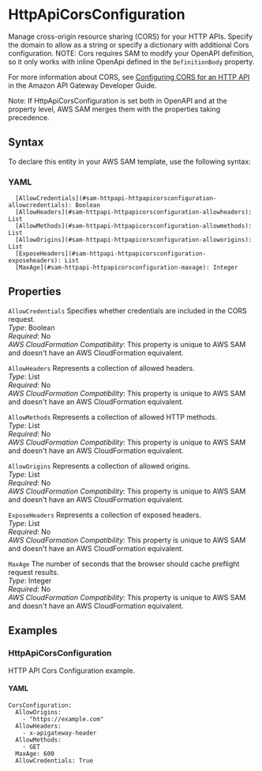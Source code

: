# HttpApiCorsConfiguration<a name="sam-property-httpapi-httpapicorsconfiguration"></a>

Manage cross\-origin resource sharing \(CORS\) for your HTTP APIs\. Specify the domain to allow as a string or specify a dictionary with additional Cors configuration\. NOTE: Cors requires SAM to modify your OpenAPI definition, so it only works with inline OpenApi defined in the `DefinitionBody` property\.

For more information about CORS, see [Configuring CORS for an HTTP API](https://docs.aws.amazon.com/apigateway/latest/developerguide/http-api-cors.html) in the Amazon API Gateway Developer Guide\.

Note: If HttpApiCorsConfiguration is set both in OpenAPI and at the property level, AWS SAM merges them with the properties taking precedence\.

## Syntax<a name="sam-property-httpapi-httpapicorsconfiguration-syntax"></a>

To declare this entity in your AWS SAM template, use the following syntax:

### YAML<a name="sam-property-httpapi-httpapicorsconfiguration-syntax.yaml"></a>

```
  [AllowCredentials](#sam-httpapi-httpapicorsconfiguration-allowcredentials): Boolean
  [AllowHeaders](#sam-httpapi-httpapicorsconfiguration-allowheaders): List
  [AllowMethods](#sam-httpapi-httpapicorsconfiguration-allowmethods): List
  [AllowOrigins](#sam-httpapi-httpapicorsconfiguration-alloworigins): List
  [ExposeHeaders](#sam-httpapi-httpapicorsconfiguration-exposeheaders): List
  [MaxAge](#sam-httpapi-httpapicorsconfiguration-maxage): Integer
```

## Properties<a name="sam-property-httpapi-httpapicorsconfiguration-properties"></a>

 `AllowCredentials`   <a name="sam-httpapi-httpapicorsconfiguration-allowcredentials"></a>
Specifies whether credentials are included in the CORS request\.  
*Type*: Boolean  
*Required*: No  
*AWS CloudFormation Compatibility*: This property is unique to AWS SAM and doesn't have an AWS CloudFormation equivalent\.

 `AllowHeaders`   <a name="sam-httpapi-httpapicorsconfiguration-allowheaders"></a>
Represents a collection of allowed headers\.  
*Type*: List  
*Required*: No  
*AWS CloudFormation Compatibility*: This property is unique to AWS SAM and doesn't have an AWS CloudFormation equivalent\.

 `AllowMethods`   <a name="sam-httpapi-httpapicorsconfiguration-allowmethods"></a>
Represents a collection of allowed HTTP methods\.  
*Type*: List  
*Required*: No  
*AWS CloudFormation Compatibility*: This property is unique to AWS SAM and doesn't have an AWS CloudFormation equivalent\.

 `AllowOrigins`   <a name="sam-httpapi-httpapicorsconfiguration-alloworigins"></a>
Represents a collection of allowed origins\.  
*Type*: List  
*Required*: No  
*AWS CloudFormation Compatibility*: This property is unique to AWS SAM and doesn't have an AWS CloudFormation equivalent\.

 `ExposeHeaders`   <a name="sam-httpapi-httpapicorsconfiguration-exposeheaders"></a>
Represents a collection of exposed headers\.  
*Type*: List  
*Required*: No  
*AWS CloudFormation Compatibility*: This property is unique to AWS SAM and doesn't have an AWS CloudFormation equivalent\.

 `MaxAge`   <a name="sam-httpapi-httpapicorsconfiguration-maxage"></a>
The number of seconds that the browser should cache preflight request results\.  
*Type*: Integer  
*Required*: No  
*AWS CloudFormation Compatibility*: This property is unique to AWS SAM and doesn't have an AWS CloudFormation equivalent\.

## Examples<a name="sam-property-httpapi-httpapicorsconfiguration--examples"></a>

### HttpApiCorsConfiguration<a name="sam-property-httpapi-httpapicorsconfiguration--examples--httpapicorsconfiguration"></a>

HTTP API Cors Configuration example\.

#### YAML<a name="sam-property-httpapi-httpapicorsconfiguration--examples--httpapicorsconfiguration--yaml"></a>

```
CorsConfiguration:
  AllowOrigins:
    - "https://example.com"
  AllowHeaders:
    - x-apigateway-header
  AllowMethods:
    - GET
  MaxAge: 600
  AllowCredentials: True
```